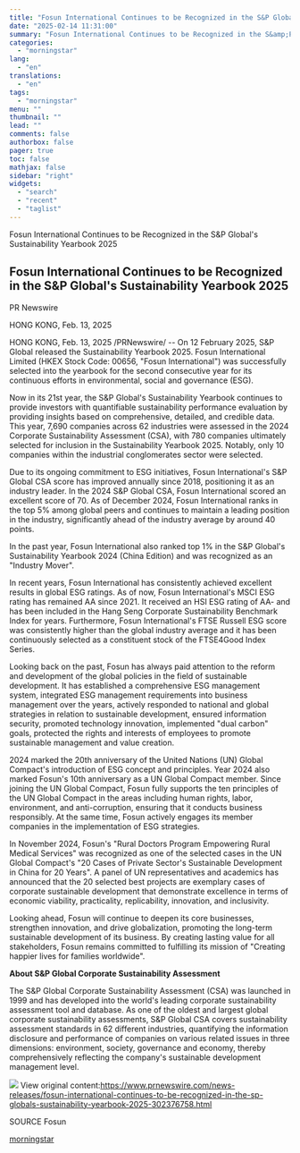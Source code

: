 ```yaml
---
title: "Fosun International Continues to be Recognized in the S&P Global's Sustainability Yearbook 2025"
date: "2025-02-14 11:31:00"
summary: "Fosun International Continues to be Recognized in the S&amp;P Global's Sustainability Yearbook 2025 Fosun International Continues to be Recognized in the S&amp;P Global's Sustainability Yearbook 2025 PR Newswire HONG KONG, Feb. 13, 2025 HONG KONG, Feb. 13, 2025 /PRNewswire/ -- On 12 February 2025, S&amp;P Global released the Sustainability Yearbook..."
categories:
  - "morningstar"
lang:
  - "en"
translations:
  - "en"
tags:
  - "morningstar"
menu: ""
thumbnail: ""
lead: ""
comments: false
authorbox: false
pager: true
toc: false
mathjax: false
sidebar: "right"
widgets:
  - "search"
  - "recent"
  - "taglist"
---
```


Fosun International Continues to be Recognized in the S&P Global's Sustainability Yearbook 2025

Fosun International Continues to be Recognized in the S&P Global's Sustainability Yearbook 2025
-----------------------------------------------------------------------------------------------

PR Newswire

HONG KONG, Feb. 13, 2025


HONG KONG, Feb. 13, 2025 /PRNewswire/ -- On 12 February 2025, S&P Global released the Sustainability Yearbook 2025. Fosun International Limited (HKEX Stock Code: 00656, "Fosun International") was successfully selected into the yearbook for the second consecutive year for its continuous efforts in environmental, social and governance (ESG).

Now in its 21st year, the S&P Global's Sustainability Yearbook continues to provide investors with quantifiable sustainability performance evaluation by providing insights based on comprehensive, detailed, and credible data. This year, 7,690 companies across 62 industries were assessed in the 2024 Corporate Sustainability Assessment (CSA), with 780 companies ultimately selected for inclusion in the Sustainability Yearbook 2025. Notably, only 10 companies within the industrial conglomerates sector were selected.

Due to its ongoing commitment to ESG initiatives, Fosun International's S&P Global CSA score has improved annually since 2018, positioning it as an industry leader. In the 2024 S&P Global CSA, Fosun International scored an excellent score of 70. As of December 2024, Fosun International ranks in the top 5% among global peers and continues to maintain a leading position in the industry, significantly ahead of the industry average by around 40 points.

In the past year, Fosun International also ranked top 1% in the S&P Global's Sustainability Yearbook 2024 (China Edition) and was recognized as an "Industry Mover".

In recent years, Fosun International has consistently achieved excellent results in global ESG ratings. As of now, Fosun International's MSCI ESG rating has remained AA since 2021. It received an HSI ESG rating of AA- and has been included in the Hang Seng Corporate Sustainability Benchmark Index for years. Furthermore, Fosun International's FTSE Russell ESG score was consistently higher than the global industry average and it has been continuously selected as a constituent stock of the FTSE4Good Index Series.

Looking back on the past, Fosun has always paid attention to the reform and development of the global policies in the field of sustainable development. It has established a comprehensive ESG management system, integrated ESG management requirements into business management over the years, actively responded to national and global strategies in relation to sustainable development, ensured information security, promoted technology innovation, implemented "dual carbon" goals, protected the rights and interests of employees to promote sustainable management and value creation.

2024 marked the 20th anniversary of the United Nations (UN) Global Compact's introduction of ESG concept and principles. Year 2024 also marked Fosun's 10th anniversary as a UN Global Compact member. Since joining the UN Global Compact, Fosun fully supports the ten principles of the UN Global Compact in the areas including human rights, labor, environment, and anti-corruption, ensuring that it conducts business responsibly. At the same time, Fosun actively engages its member companies in the implementation of ESG strategies.

In November 2024, Fosun's "Rural Doctors Program Empowering Rural Medical Services" was recognized as one of the selected cases in the UN Global Compact's "20 Cases of Private Sector's Sustainable Development in China for 20 Years". A panel of UN representatives and academics has announced that the 20 selected best projects are exemplary cases of corporate sustainable development that demonstrate excellence in terms of economic viability, practicality, replicability, innovation, and inclusivity.

Looking ahead, Fosun will continue to deepen its core businesses, strengthen innovation, and drive globalization, promoting the long-term sustainable development of its business. By creating lasting value for all stakeholders, Fosun remains committed to fulfilling its mission of "Creating happier lives for families worldwide".

**About S&P Global Corporate Sustainability Assessment**

The S&P Global Corporate Sustainability Assessment (CSA) was launched in 1999 and has developed into the world's leading corporate sustainability assessment tool and database. As one of the oldest and largest global corporate sustainability assessments, S&P Global CSA covers sustainability assessment standards in 62 different industries, quantifying the information disclosure and performance of companies on various related issues in three dimensions: environment, society, governance and economy, thereby comprehensively reflecting the company's sustainable development management level.

 ![](https://c212.net/c/img/favicon.png?sn=HK19607&sd=2025-02-13) View original content:<https://www.prnewswire.com/news-releases/fosun-international-continues-to-be-recognized-in-the-sp-globals-sustainability-yearbook-2025-302376758.html>

SOURCE Fosun

[morningstar](https://www.morningstar.com/news/pr-newswire/20250213hk19607/fosun-international-continues-to-be-recognized-in-the-sp-globals-sustainability-yearbook-2025)

